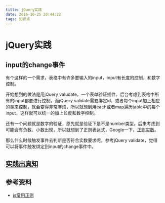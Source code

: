 ```yaml
---
title: jQuery实践
date: 2016-10-25 20:44:22
tags: 知识点
---
```


# jQuery实践

## input的change事件

有个这样的一个需求，表格中有许多要输入的input，input有长度的控制，和数字控制。

开始想到的做法是用jQuery valudate，一个表单验证插件，后台考虑到表格中所有的input都要进行控制，而jQuery validate需要绑定id，或者每个input加上相应的类来控制，就会变得非常麻烦，所以就想到用each或者map遍历table中的每个input，这样就可以统一的加上长度和数字控制。

还有一个问题就是数字的验证，原先就是验证下是不是number类型，后来考虑到可能会有负数、小数出现，所以就想到了正则表达式，Google一下，[正则实数](https://blog.csdn.net/fwj380891124/article/details/9017619)。

那么什么时候触发事件去判断是否符合实数要求呢，参考jQuery validate，觉得可以将事件触发绑定到input的change事件中。

## [实践出真知](https://jsfiddle.net/59afa0hL/3/)


## 参考资料
- [js常用正则](http://blog.csdn.net/fwj380891124/article/details/9017619)
